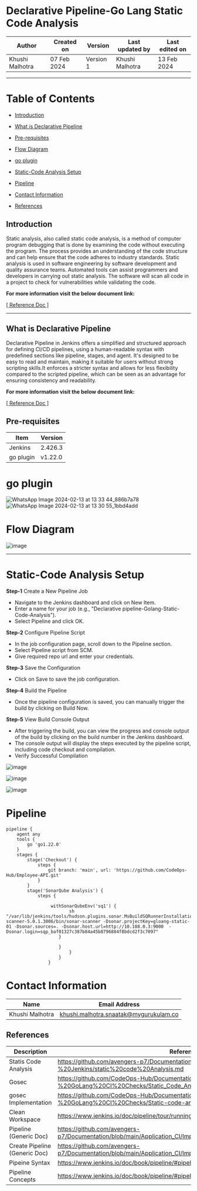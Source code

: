 # Declarative Pipeline-Go Lang Static Code Analysis

|   Author        |  Created on   |  Version   | Last updated by  | Last edited on |
| --------------- | --------------| -----------|----------------- | -------------- |
| Khushi Malhotra |  07 Feb 2024  |  Version 1 | Khushi Malhotra  | 13 Feb 2024    |
***
# Table of Contents
- [Introduction](https://github.com/CodeOps-Hub/Documentation/blob/main/Application_CI/Implementation/GolangCI/StaticCodeAnalysis/DeclarativePipeline/README.md#introduction)

- [What is Declarative Pipeline](https://github.com/CodeOps-Hub/Documentation/blob/main/Application_CI/Implementation/GolangCI/StaticCodeAnalysis/DeclarativePipeline/README.md#what-is-declarative-pipeline)

- [Pre-requisites](https://github.com/CodeOps-Hub/Documentation/blob/main/Application_CI/Implementation/GolangCI/StaticCodeAnalysis/DeclarativePipeline/README.md#pre-requisites)

- [Flow Diagram](https://github.com/CodeOps-Hub/Documentation/blob/main/Application_CI/Implementation/GolangCI/StaticCodeAnalysis/DeclarativePipeline/README.md#flow-diagram)

- [go plugin](https://github.com/CodeOps-Hub/Documentation/blob/main/Application_CI/Implementation/GolangCI/StaticCodeAnalysis/DeclarativePipeline/README.md#go-plugin)

- [Static-Code Analysis Setup](https://github.com/CodeOps-Hub/Documentation/blob/main/Application_CI/Implementation/GolangCI/StaticCodeAnalysis/DeclarativePipeline/README.md#static-code-analysis-setup)

- [Pipeline](https://github.com/CodeOps-Hub/Documentation/blob/main/Application_CI/Implementation/GolangCI/StaticCodeAnalysis/DeclarativePipeline/README.md#pipeline)

- [Contact Information](https://github.com/CodeOps-Hub/Documentation/blob/main/Application_CI/Implementation/GolangCI/StaticCodeAnalysis/DeclarativePipeline/README.md#contact-information)

- [References](https://github.com/CodeOps-Hub/Documentation/blob/main/Application_CI/Implementation/GolangCI/StaticCodeAnalysis/DeclarativePipeline/README.md#references)

## Introduction
Static analysis, also called static code analysis, is a method of computer program debugging that is done by examining the code without executing the program. The process provides an understanding of the code structure and can help ensure that the code adheres to industry standards. Static analysis is used in software engineering by software development and quality assurance teams. Automated tools can assist programmers and developers in carrying out static analysis. The software will scan all code in a project to check for vulnerabilities while validating the code.

**For more information visit the below document link:**

[\[ Reference Doc \]](https://github.com/avengers-p7/Documentation/blob/main/Application_CI/Design/08-%20Jenkins/static%20code%20Analysis.md)

***
## What is Declarative Pipeline

Declarative Pipeline in Jenkins offers a simplified and structured approach for defining CI/CD pipelines, using a human-readable syntax with predefined sections like pipeline, stages, and agent. It's designed to be easy to read and maintain, making it suitable for users without strong scripting skills.It enforces a stricter syntax and allows for less flexibility compared to the scripted pipeline, which can be seen as an advantage for ensuring consistency and readability.

**For more information visit the below document link:**

[\[ Reference Doc \]](https://github.com/avengers-p7/Documentation/blob/main/Application_CI/Implementation/GenericDoc/jenkinsPipeline.md )


## Pre-requisites
| Item         | Version   |
|--------------|-----------|
| Jenkins      | 2.426.3 |
| go plugin    | v1.22.0 |

# go plugin
![WhatsApp Image 2024-02-13 at 13 33 44_886b7a78](https://github.com/avengers-p7/Documentation/assets/156056460/55c954ee-4937-496d-bff9-6ca2df8cca38)
![WhatsApp Image 2024-02-13 at 13 30 55_1bbd4add](https://github.com/avengers-p7/Documentation/assets/156056460/bb5dce1a-3952-4ebd-a40b-8a41a45375dd)

# Flow Diagram
![image](https://github.com/CodeOps-Hub/Documentation/assets/156056460/bcaea722-8f53-49d4-a185-f91c7276122b)
***

# Static-Code Analysis Setup 
**Step-1** Create a New Pipeline Job

- Navigate to the Jenkins dashboard and click on New Item.
- Enter a name for your job (e.g., "Declarative pipeline-Golang-Static-Code-Analysis").
- Select Pipeline and click OK.

**Step-2** Configure Pipeline Script

- In the job configuration page, scroll down to the Pipeline section.
- Select Pipeline script from SCM.
- Give required repo url and enter your credentials.

**Step-3** Save the Configuration

- Click on Save to save the job configuration.

**Step-4** Build the Pipeline

- Once the pipeline configuration is saved, you can manually trigger the build by clicking on Build Now.

**Step-5** View Build Console Output

- After triggering the build, you can view the progress and console output of the build by clicking on the build number in the Jenkins dashboard.
- The console output will display the steps executed by the pipeline script, including code checkout and compilation.
- Verify Successful Compilation

![image](https://github.com/CodeOps-Hub/Documentation/assets/156056460/6a6c23f4-ca5e-4a98-a078-bb5bab74a15a)

![image](https://github.com/CodeOps-Hub/Documentation/assets/156056460/253cd688-9ee0-4dd9-ad97-5144dcb3d6b3)

![image](https://github.com/CodeOps-Hub/Documentation/assets/156056460/40b763bb-c31a-4414-b1c4-a18768edfd96)

# Pipeline
```shell
pipeline {
    agent any
    tools {
        go 'go1.22.0'
    }
    stages {
        stage('Checkout') {
            steps {
                git branch: 'main', url: 'https://github.com/CodeOps-Hub/Employee-API.git'
            }
        }
        stage('SonarQube Analysis') {
            steps {

                 withSonarQubeEnv('sq1') {
                        sh "/var/lib/jenkins/tools/hudson.plugins.sonar.MsBuildSQRunnerInstallation/SonarScanner/sonar-scanner-5.0.1.3006/bin/sonar-scanner -Dsonar.projectKey=gloang-static-01 -Dsonar.sources=. -Dsonar.host.url=http://10.188.0.3:9000  -Dsonar.login=sqp_baf01327c387b84a45b8796884f8bdcd2f3c7097"
                    }
                     
                    }
                        }
                    }
                }

```

# Contact Information
| Name            | Email Address                        |
|-----------------|--------------------------------------|
| Khushi Malhotra | khushi.malhotra.snaatak@mygurukulam.co |


## References

| Description                                   | References  
| --------------------------------------------  | -------------------------------------------------|
| Statis Code Analysis | https://github.com/avengers-p7/Documentation/blob/main/Application_CI/Design/08-%20Jenkins/static%20code%20Analysis.md |
| Gosec | https://github.com/CodeOps-Hub/Documentation/blob/main/Application_CI/Design/05-%20GoLang%20CI%20Checks/Static_Code_Analysis_Go_Language.md |
| gosec Implementation | https://github.com/CodeOps-Hub/Documentation/blob/main/Application_CI/Design/05-%20GoLang%20CI%20Checks/Static-code-analysis-poc.md |
| Clean Workspace | https://www.jenkins.io/doc/pipeline/tour/running-multiple-steps/#finishing-up |
| Pipeline (Generic Doc) | https://github.com/avengers-p7/Documentation/blob/main/Application_CI/Implementation/GenericDoc/jenkinsPipeline.md |
| Create Pipeline (Generic Doc)| https://github.com/avengers-p7/Documentation/blob/main/Application_CI/Implementation/GenericDoc/pipelinePOC.md |
| Pipeine Syntax | https://www.jenkins.io/doc/book/pipeline/#pipeline-syntax-overview |
| Pipeline Concepts | https://www.jenkins.io/doc/book/pipeline/#pipeline-concepts |
